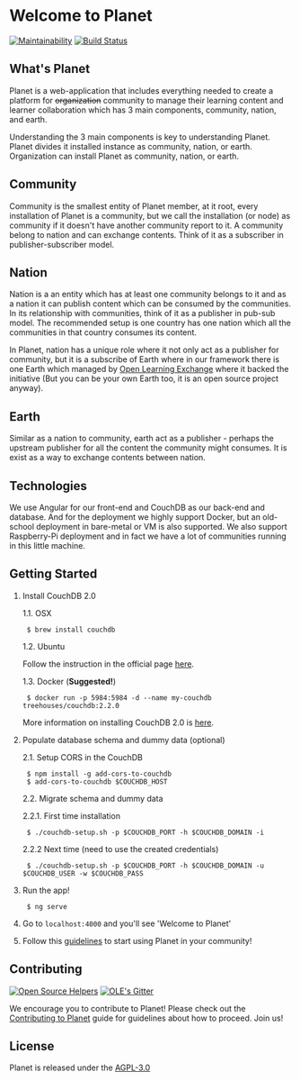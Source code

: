 # Welcome to Planet
[![Maintainability](https://api.codeclimate.com/v1/badges/028682cc4cd969b05280/maintainability)](https://codeclimate.com/github/open-learning-exchange/planet/maintainability)
[![Build Status](https://travis-ci.org/open-learning-exchange/planet.svg?branch=master)](https://travis-ci.org/open-learning-exchange/planet)

## What's Planet

Planet is a web-application that includes everything needed to create a platform for ~~organization~~ community to manage their learning content and learner collaboration which has 3 main components, community, nation, and earth.

Understanding the 3 main components is key to understanding Planet. Planet divides it installed instance as community, nation, or earth. Organization can install Planet as community, nation, or earth.

## Community

Community is the smallest entity of Planet member, at it root, every installation of Planet is a community, but we call the installation (or node) as community if it doesn't have another community report to it. A community belong to nation and can exchange contents. Think of it as a subscriber in publisher-subscriber model.

## Nation

Nation is a an entity which has at least one community belongs to it and as a nation it can publish content which can be consumed by the communities. In its relationship with communities, think of it as a publisher in pub-sub model. The recommended setup is one country has one nation which all the communities in that country consumes its content.

In Planet, nation has a unique role where it not only act as a publisher for community, but it is a subscribe of Earth where in our framework there is one Earth which managed by [Open Learning Exchange][OLE] where it backed the initiative (But you can be your own Earth too, it is an open source project anyway).

## Earth

Similar as a nation to community, earth act as a publisher - perhaps the upstream publisher for all the content the community might consumes. It is exist as a way to exchange contents between nation.

## Technologies

We use Angular for our front-end and CouchDB as our back-end and database. And for the deployment we highly support Docker, but an old-school deployment in bare-metal or VM is also supported. We also support Raspberry-Pi deployment and in fact we have a lot of communities running in this little machine.

## Getting Started

1. Install CouchDB 2.0

    1.1. OSX

        $ brew install couchdb

    1.2. Ubuntu
    
    Follow the instruction in the official page [here][COUCHDB_INSTALL].

    1.3. Docker (**Suggested!**)

        $ docker run -p 5984:5984 -d --name my-couchdb treehouses/couchdb:2.2.0
    
    More information on installing CouchDB 2.0 is [here][COUCHDB_INSTALL].
 
2. Populate database schema and dummy data (optional)

    2.1. Setup CORS in the CouchDB

        $ npm install -g add-cors-to-couchdb
        $ add-cors-to-couchdb $COUCHDB_HOST

    2.2. Migrate schema and dummy data

    2.2.1. First time installation

        $ ./couchdb-setup.sh -p $COUCHDB_PORT -h $COUCHDB_DOMAIN -i

    2.2.2 Next time (need to use the created credentials)

        $ ./couchdb-setup.sh -p $COUCHDB_PORT -h $COUCHDB_DOMAIN -u $COUCHDB_USER -w $COUCHDB_PASS

3. Run the app!

        $ ng serve

4. Go to `localhost:4000` and you'll see 'Welcome to Planet'
5. Follow this [guidelines][MORE_GUIDELINE] to start using Planet in your community!

## Contributing

[![Open Source Helpers](https://www.codetriage.com/open-learning-exchange/planet/badges/users.svg)](https://www.codetriage.com/open-learning-exchange/planet)
[![OLE's Gitter](https://badges.gitter.im/open-learning-exchange/gitter.png)][OLE_CHATROOM]

We encourage you to contribute to Planet! Please check out the [Contributing to Planet](CONTRIBUTING.md) guide for guidelines about how to proceed. Join us!

## License

Planet is released under the [AGPL-3.0](LICENSE)

[OLE]: https://www.ole.org/
[OLE_CHATROOM]: https://gitter.im/open-learning-exchange/chat
[MORE_GUIDELINE]: http://open-learning-exchange.github.io/#!./pages/vi/vi-planet-installation-and-configuration.md
[COUCHDB_INSTALL]: http://docs.couchdb.org/en/latest/install/unix.html#installation-using-the-apache-couchdb-convenience-binary-packages
